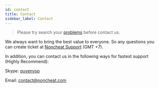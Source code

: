 ```yaml
---
id: contact
title: Contact
sidebar_label: Contact
---
```


> Please try search your [problems](help-problems.md) before contact us.

We always want to bring the best value to everyone. So any questions you can create ticket at [Noncheat Support](https://noncheat.com/support/) (GMT +7).

In addition, you can contact us in the following ways for fastest support (Highly Recommend):

Skype: [quyenvsp](skype:quyenvsp?chat&topic=Hi)

Email: [contact@noncheat.com](mailto:contact@noncheat.com)

 